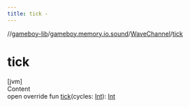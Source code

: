 ```yaml
---
title: tick -
---
```

//[gameboy-lib](../../index.md)/[gameboy.memory.io.sound](../index.md)/[WaveChannel](index.md)/[tick](tick.md)



# tick  
[jvm]  
Content  
open override fun [tick](tick.md)(cycles: [Int](https://kotlinlang.org/api/latest/jvm/stdlib/kotlin/-int/index.html)): [Int](https://kotlinlang.org/api/latest/jvm/stdlib/kotlin/-int/index.html)  



